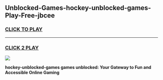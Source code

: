
## Unblocked-Games-hockey-unblocked-games-Play-Free-jbcee
<h3>
<a href="https://premium76.site?title=hockey-unblocked-games&ref=10A">CLICK TO PLAY</a></h3>
<hr>

<h3>
<a href="https://premium76.site?title=hockey-unblocked-games&ref=10A">CLICK 2 PLAY</a>
  
</h3>

<a href="https://premium76.site?title=hockey-unblocked-games&ref=10A"><img src="https://clearcache.store/games.png"></a>


**hockey-unblocked-games games unblocked: Your Gateway to Fun and Accessible Online Gaming**
